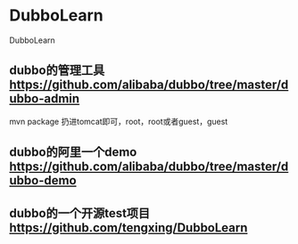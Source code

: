 # DubboLearn
DubboLearn

## dubbo的管理工具 https://github.com/alibaba/dubbo/tree/master/dubbo-admin 
mvn package 扔进tomcat即可，root，root或者guest，guest
## dubbo的阿里一个demo https://github.com/alibaba/dubbo/tree/master/dubbo-demo
## dubbo的一个开源test项目 https://github.com/tengxing/DubboLearn
